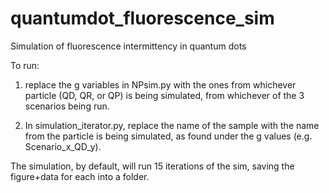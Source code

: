# quantumdot_fluorescence_sim
Simulation of fluorescence intermittency in quantum dots

To run: 

1) replace the g variables in NPsim.py with the ones from whichever particle (QD, QR, or QP) is being simulated, from whichever of the 3 scenarios being run.

2) In simulation_iterator.py, replace the name of the sample with the name from the particle is being simulated, as found under the g values (e.g. Scenario_x_QD_y).

The simulation, by default, will run 15 iterations of the sim, saving the figure+data for each into a folder.
